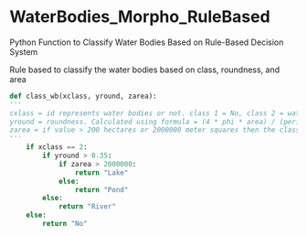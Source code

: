 # WaterBodies_Morpho_RuleBased
Python Function to Classify Water Bodies Based on Rule-Based Decision System

Rule based to classify the water bodies based on class, roundness, and area


```python
def class_wb(xclass, yround, zarea):
'''
cxlass = id represents water bodies or not. class 1 = No, class 2 = water bodies
yround = roundness. Calculated using formula = (4 * phi * area) / (perimeter * perimeter)
zarea = if value > 200 hectares or 2000000 meter squares then the class is lake. Otherwise is pond
'''
    if xclass == 2:
        if yround > 0.35:
            if zarea > 2000000:
                return "Lake"
            else:
                return "Pond" 
        else:
            return "River"
    else:
        return "No"    
```

